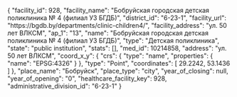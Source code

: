 {
    "facility_id": 928,
    "facility_name": "Бобруйская городская детская поликлиника № 4 (филиал УЗ БГДБ)",
    "district_id": "6-23-1",
    "facility_url": "https:\/\/bgdb.by\/departments\/clinic-children4\/",
    "facility_address": "ул. 50 лет ВЛКСМ",
    "ap_1": "13",
    "name": "Бобруйская городская детская поликлиника № 4 (филиал УЗ БГДБ)",
    "type": "Детская поликлиника",
    "state": "public institution",
    "stats": [],
    "med_id": 10214858,
    "address": "ул. 50 лет ВЛКСМ",
    "coord_x_y": {
        "crs": {
            "type": "name",
            "properties": {
                "name": "EPSG:4326"
            }
        },
        "type": "Point",
        "coordinates": [
            29.2242,
            53.1436
        ]
    },
    "place_name": "Бобруйск",
    "place_type": "city",
    "year_of_closing": null,
    "year_of_opening": "0",
    "healthcare_facility_key": 928,
    "administrative_division_id": "6-23-1"
}